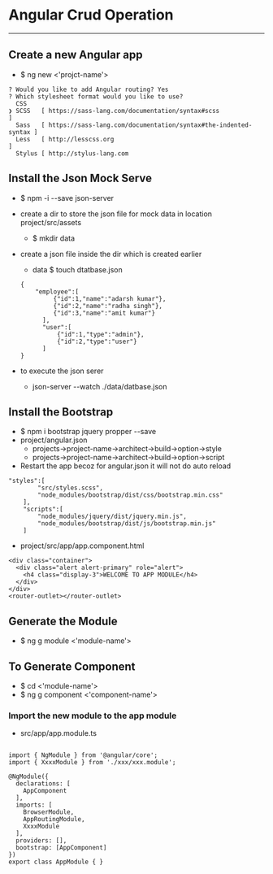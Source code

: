 # Angular Crud Operation 

--- 

## Create a new Angular app 
* $ ng new <'projct-name'> 
```
? Would you like to add Angular routing? Yes
? Which stylesheet format would you like to use? 
  CSS 
❯ SCSS   [ https://sass-lang.com/documentation/syntax#scss                ] 
  Sass   [ https://sass-lang.com/documentation/syntax#the-indented-syntax ] 
  Less   [ http://lesscss.org                                             ] 
  Stylus [ http://stylus-lang.com 
 ```

## Install the Json Mock Serve 
* $ npm -i --save json-server 

* create a dir to store the json file for mock data in location  project/src/assets 
	* $ mkdir data 
* create a json file inside the dir which is created earlier 
	* data $ touch dtatbase.json 
	```
    {
        "employee":[
             {"id":1,"name":"adarsh kumar"},
             {"id":2,"name":"radha singh"},
             {"id":3,"name":"amit kumar"}
          ],
          "user":[
              {"id":1,"type":"admin"},
              {"id":2,"type":"user"}
          ]
    }
	```
* to execute the json serer 
	* json-server --watch ./data/datbase.json 


## Install the Bootstrap 
* $ npm i bootstrap jquery propper --save
* project/angular.json
	* projects->project-name->architect->build->option->style
	* projects->project-name->architect->build->option->script
* Restart the app becoz for angular.json it will not do auto reload 

```
"styles":[
     	"src/styles.scss",
     	"node_modules/bootstrap/dist/css/bootstrap.min.css"
    ],
    "scripts":[
        "node_modules/jquery/dist/jquery.min.js",
		"node_modules/bootstrap/dist/js/bootstrap.min.js"
    ]
```

* project/src/app/app.component.html
```
<div class="container">
  <div class="alert alert-primary" role="alert">
    <h4 class="display-3">WELCOME TO APP MODULE</h4>
  </div>
</div>
<router-outlet></router-outlet>
```

## Generate the Module 
* $ ng g module <'module-name'>

## To Generate Component 
* $ cd <'module-name'>
* $ ng g component <'component-name'>

### Import the new module to the app module 
* src/app/app.module.ts
```

import { NgModule } from '@angular/core';
import { XxxxModule } from './xxx/xxx.module';

@NgModule({
  declarations: [
    AppComponent
  ],
  imports: [
    BrowserModule,
    AppRoutingModule,
    XxxxModule
  ],
  providers: [],
  bootstrap: [AppComponent]
})
export class AppModule { }

```




